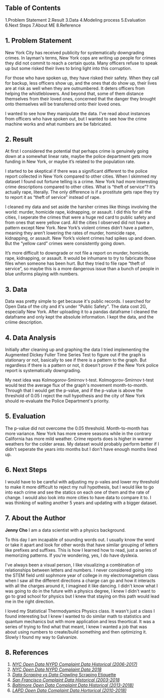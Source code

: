 ## Table of Contents
1.Problem Statement
2.Result
3.Data
4.Modeling process
5.Evaluation
6.Next Steps
7.About ME
8.Reference


## 1. Problem Statement

New York City has received publicity for systematically downgrading crimes. In layman's terms, New York cops are writing up people for crimes they did not commit to reach a certain quota. Many officers refuse to speak up but some risked their lives to bring light into this corruption.

For those who have spoken up, they have risked their safety. When they call for backup, less officers show up, and the ones that do show up, their lives are at risk as well when they are outnumbered. It deters officers from helping the whistleblowers. And beyond that, some of them distance themselves from their loved ones, concerned that the danger they brought onto themselves will be transferred onto their loved ones.

I wanted to see how they manipulate the data. I’ve read about instances from officers who have spoken out, but I wanted to see how the crime machine works and what numbers are be fabricated.


## 2. Result

At first I considered the potential that perhaps crime is genuinely going down at a somewhat linear rate, maybe the police department gets more funding in New York, or maybe it’s related to the population rate.

I started to be skeptical if there was a significant different to the police report collected in New York compared to other cities. When I skimmed my dataset I found out fortune telling is a crime. New York had more interesting crime descriptions compared to other cities. What is “theft of service”? It’s actually rape, literally. The only difference is if a prostitute gets rape they try to report it as “theft of service” instead of rape.

I cleaned my data and set aside the harsher crimes like things involving the world: murder, homicide rape, kidnapping, or assault. I did this for all the cities, I seperate the crimes that were a huge red card to public safety and from ones that were yellow card. All the cities I observed did not have a pattern except New York. New York’s violent crimes didn’t have a pattern, meaning they aren’t lowering the rates of murder, homicide rape, kidnapping, or assault. New York’s violent crimes had spikes up and down. But the “yellow card” crimes were consistently going down.

It’s more difficult to downgrade or not file a report on murder, homicide, rape, kidnapping, or assault. It would be inhumane to try to fabricate those files when someone has been hurt. But they tried to file rape “theft of service”, so maybe this is a more dangerous issue than a bunch of people in blue uniforms playing with numbers.



## 3. Data

Data was pretty simple to get because it's public records. I searched for Open Data of the city and it's under "Public Safety". The data cost 2G, especially New York. After uploading it to a pandas dataframe I cleaned the dataframe and only kept the absolute information. I kept the data, and the criime description.


## 4. Data Analysis

Initially after cleaning up and graphing the data I tried implementing the Augmented Dickey Fuller Time Series Test to figure out if the graph is stationary or not, basically to see if there is a pattern to the graph. But regardless if there is a pattern or not, it doesn't prove if the New York police report is systematically downgrading.

My next idea was Kolmogorov-Smirnov t-test. Kolmogorov-Smirnov t-test would test the average flux of the graph's movement month-to-month. Through that I would get the p-value, and if the p-value is above the threshold of 0.05 I reject the null hypothesis and the city of New York should re-evaluate the Police Department's priority.


## 5. Evaluation
The p-value did not overcome the 0.05 threshold. Month-to-month has more variance. New York has more severe seasons while in the contrary California has more mild weather. Crime reports does is higher in warmer weathers for the colder areas. My dataset would probably perform better if I didn't seperate the years into months but I don't have enough months lined up.

## 6. Next Steps
I would have to be careful with adjusting my p-vales and lower my threshold to make it more difficult to reject my null hypothesis, but I would like to go into each crime and see the statics on each one of them and the rate of change. I would also look into more cities to have data to compare it to. I was thinking of waiting another 5 years and updating with a bigger dataset.



## 7. About the Author

**Jenny Cho** I am a data scientist with a physics background.

To this day I am incapable of sounding words out. I usually know the word or take it apart and look for other words that have similar grouping of letters like prefixes and suffixes. This is how I learned how to read, just a series of memorizing patterns. If you're wondering, yes, I do have dyslexia.

I've always been a visual person, I like visualizing a combination of relationships between letters and numbers. I never considered going into the STEM field until sophmore year of college in my electromagnetism class when I saw all the different directions a charge can go and how it interacts with all the charges around it, I imagined it like dancing. I didn't know what I was going to do in the future with a physics degree, I knew I didn't want to go to grad school for physics but I knew that staying on this path would lead me in the right direction.

I loved my Statistical Thermodyamics Physics class. It wasn't just a class I found interesting but I knew I wanted to do similar math to statistics and quantum mechanics but with more application and less theortical. It was a series of trying to find what that meant, I knew I wanted a job that was about using numbers to create/build something and then optimizing it. Slowly I found my way to Galvanize.


## 8. References

1. [*NYC Open Data NYPD Complaint Data Historical (2006-2017)*](https://data.cityofnewyork.us/Public-Safety/NYPD-Complaint-Data-Historic/qgea-i56i)
2. [*NYC Open Data NYPD Complaint Data 2018*](https://data.cityofnewyork.us/Public-Safety/NYC-crime/qb7u-rbmr)
3. [*Data Scraping vs Data Crawling* Scraping Etiquette](https://www.datahen.com/data-scraping-vs-data-crawling/)
4. [*San Francisco Complaint Data Historical (2003-2018*](https://data.sfgov.org/Public-Safety/Police-Department-Incident-Reports-Historical-2003/tmnf-yvry)
5. [*Baltimore Open Data Complaint Data Historical (2013-2018)*](https://data.baltimorecity.gov/Public-Safety/Crimes-to-date-in-2013/3h27-ehp2)
6. [*LAPD Open Data Complaint Data Hortorical (2010-2018)*](https://data.lacity.org/A-Safe-City/Crime-Data-from-2010-to-Present/y8tr-7khq)


